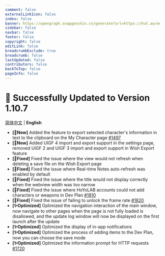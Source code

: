 ```yaml
---
comment: false
externalLinkIcon: false
index: false
banner: https://opengraph.snapgenshin.cn/generate?url=https://hut.ao/en/statements/update-log.html
sidebar: false
navbar: false
footer: false
copyright: false
editLink: false
breadcrumbExclude: true
breadcrumb: false
lastUpdated: false
contributors: false
backToTop: false
pageInfo: false
---
```


# 🎉 Successfully Updated to Version 1.10.7

[简体中文](/zh/statements/latest.html) | **English**

- **[🎉New]** Added the feature to export selected character's information in text to the clipboard on the My Character page [#1497](https://github.com/DGP-Studio/Snap.Hutao/issues/1497)
- **[🎉New]** Added UIGF 4 import and export support in the settings page, removed UIGF 2 and UIGF 3 import and export support in Wish Export feature
- **[🔨Fixed]** Fixed the issue where the view would not refresh when deleting a save file on the Wish Export page
- **[🔨Fixed]** Fixed the issue where Real-time Notes auto-refresh was enabled by default
- **[🔨Fixed]** Fixed the issue where the title would not display correctly when the webview width was too narrow
- **[🔨Fixed]** Fixed the issue where HoYoLAB accounts could not add characters or weapons in Dev Plan [#1810](https://github.com/DGP-Studio/Snap.Hutao/issues/1810)
- **[🔨Fixed]** Fixed the issue of failing to unlock the frame rate [#1820](https://github.com/DGP-Studio/Snap.Hutao/issues/1820)
- **[✨Optimized]** Optimized the navigation interaction of the main window, now navigate to other pages when the page is not fully loaded is disallowed, and the update log window will now be displayed on the first launch after the update
- **[✨Optimized]** Optimized the display of in-app notifications
- **[✨Optimized]** Optimized the process of adding items to the Dev Plan, now you can choose the save mode
- **[✨Optimized]** Optimized the information prompt for HTTP requests [#1720](https://github.com/DGP-Studio/Snap.Hutao/issues/1720)
